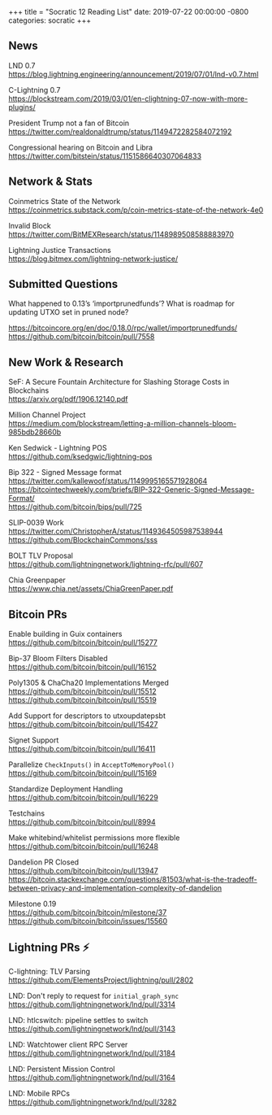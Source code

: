 +++
title =  "Socratic 12 Reading List"
date:   2019-07-22 00:00:00 -0800
categories: socratic
+++

## News

LND 0.7  
<https://blog.lightning.engineering/announcement/2019/07/01/lnd-v0.7.html>

C-Lightning 0.7  
<https://blockstream.com/2019/03/01/en-clightning-07-now-with-more-plugins/>

President Trump not a fan of Bitcoin  
<https://twitter.com/realdonaldtrump/status/1149472282584072192>

Congressional hearing on Bitcoin and Libra  
<https://twitter.com/bitstein/status/1151586640307064833>


## Network & Stats

Coinmetrics State of the Network  
<https://coinmetrics.substack.com/p/coin-metrics-state-of-the-network-4e0>

Invalid Block  
<https://twitter.com/BitMEXResearch/status/1148989508588883970>

Lightning Justice Transactions  
<https://blog.bitmex.com/lightning-network-justice/>

## Submitted Questions

What happened to 0.13’s ‘importprunedfunds’? What is roadmap for updating UTXO set in pruned node?  

<https://bitcoincore.org/en/doc/0.18.0/rpc/wallet/importprunedfunds/>  
<https://github.com/bitcoin/bitcoin/pull/7558>

## New Work & Research

SeF: A Secure Fountain Architecture for Slashing Storage
Costs in Blockchains  
<https://arxiv.org/pdf/1906.12140.pdf>

Million Channel Project  
<https://medium.com/blockstream/letting-a-million-channels-bloom-985bdb28660b>

Ken Sedwick - Lightning POS  
<https://github.com/ksedgwic/lightning-pos>

Bip 322 - Signed Message format  
<https://twitter.com/kallewoof/status/1149995165571928064>  
<https://bitcointechweekly.com/briefs/BIP-322-Generic-Signed-Message-Format/>   
<https://github.com/bitcoin/bips/pull/725>

SLIP-0039 Work  
<https://twitter.com/ChristopherA/status/1149364505987538944>  
<https://github.com/BlockchainCommons/sss>

BOLT TLV Proposal  
<https://github.com/lightningnetwork/lightning-rfc/pull/607>

Chia Greenpaper  
<https://www.chia.net/assets/ChiaGreenPaper.pdf>


## Bitcoin PRs

Enable building in Guix containers  
<https://github.com/bitcoin/bitcoin/pull/15277>

Bip-37 Bloom Filters Disabled  
<https://github.com/bitcoin/bitcoin/pull/16152>

Poly1305 & ChaCha20 Implementations Merged  
<https://github.com/bitcoin/bitcoin/pull/15512>  
<https://github.com/bitcoin/bitcoin/pull/15519>

Add Support for descriptors to utxoupdatepsbt  
<https://github.com/bitcoin/bitcoin/pull/15427>

Signet Support  
<https://github.com/bitcoin/bitcoin/pull/16411>

Parallelize `CheckInputs()` in `AcceptToMemoryPool()`  
<https://github.com/bitcoin/bitcoin/pull/15169>

Standardize Deployment Handling  
<https://github.com/bitcoin/bitcoin/pull/16229>

Testchains  
<https://github.com/bitcoin/bitcoin/pull/8994>

Make whitebind/whitelist permissions more flexible  
<https://github.com/bitcoin/bitcoin/pull/16248>

Dandelion PR Closed  
<https://github.com/bitcoin/bitcoin/pull/13947>  
<https://bitcoin.stackexchange.com/questions/81503/what-is-the-tradeoff-between-privacy-and-implementation-complexity-of-dandelion>

Milestone 0.19  
<https://github.com/bitcoin/bitcoin/milestone/37>  
<https://github.com/bitcoin/bitcoin/issues/15560>


## Lightning PRs ⚡

C-lightning: TLV Parsing  
<https://github.com/ElementsProject/lightning/pull/2802>

LND: Don't reply to request for `initial_graph_sync`  
<https://github.com/lightningnetwork/lnd/pull/3314>

LND: htlcswitch: pipeline settles to switch  
<https://github.com/lightningnetwork/lnd/pull/3143>

LND: Watchtower client RPC Server  
<https://github.com/lightningnetwork/lnd/pull/3184>

LND: Persistent Mission Control  
<https://github.com/lightningnetwork/lnd/pull/3164>

LND: Mobile RPCs  
<https://github.com/lightningnetwork/lnd/pull/3282>

